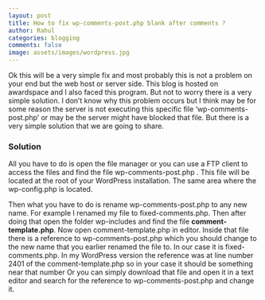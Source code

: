 ```yaml
---
layout: post
title: How to fix wp-comments-post.php blank after comments ?
author: Rahul
categories: blogging
comments: false
image: assets/images/wordpress.jpg
---
```


Ok this will be a very simple fix and most probably this is not a problem on your end but the web host or server side. This blog is hosted on awardspace and I also faced this program. But not to worry there is a very simple solution. I don’t know why this problem occurs but I think may be for some reason the server is not executing this specific file ‘wp-comments-post.php’ or may be the server might have blocked that file. But there is a very simple solution that we are going to share.
<h3>Solution</h3>
All you have to do is open the file manager or you can use a FTP client to access the files and find the file wp-comments-post.php . This file will be located at the root of your WordPress installation. The same area where the wp-config.php is located.

Then what you have to do is rename wp-comments-post.php to any new name. For example I renamed my file to fixed-comments.php. Then after doing that open the folder wp-includes and find the file <strong>comment-template.php</strong>. Now open comment-template.php in editor. Inside that file there is a reference to wp-comments-post.php which you should change to the new name that you earlier renamed the file to. In our case it is fixed-comments.php. In my WordPress version the reference was at line number 2401 of the comment-template.php so in your case it should be something near that number Or you can simply download that file and open it in a text editor and search for the reference to wp-comments-post.php and change it.
